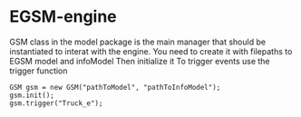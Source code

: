 # EGSM-engine

GSM class in the model package is the main manager that should be instantiated to interat with the engine.
You need to create it with filepaths to EGSM model and infoModel
Then initialize it
To trigger events use the trigger function


```
GSM gsm = new GSM("pathToModel", "pathToInfoModel");
gsm.init();
gsm.trigger("Truck_e");
```
